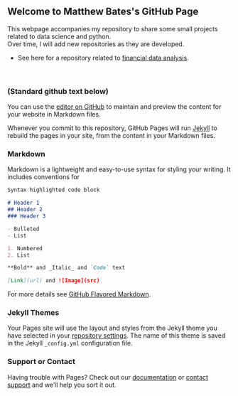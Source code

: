 ## Welcome to Matthew Bates's GitHub Page

This webpage accompanies my repository to share some small projects related to data science and python. 
<br> Over time, I will add new repositories as they are developed.
* See here for a repository related to [financial data analysis](https://github.com/matthewebates/financial_data_analysis).
<br> <br> <br>
 
 
 

### (Standard github text below)

You can use the [editor on GitHub](https://github.com/matthewebates/matthewbates.github.io/edit/master/README.md) to maintain and preview the content for your website in Markdown files.

Whenever you commit to this repository, GitHub Pages will run [Jekyll](https://jekyllrb.com/) to rebuild the pages in your site, from the content in your Markdown files.

### Markdown

Markdown is a lightweight and easy-to-use syntax for styling your writing. It includes conventions for

```markdown
Syntax highlighted code block

# Header 1
## Header 2
### Header 3

- Bulleted
- List

1. Numbered
2. List

**Bold** and _Italic_ and `Code` text

[Link](url) and ![Image](src)
```

For more details see [GitHub Flavored Markdown](https://guides.github.com/features/mastering-markdown/).

### Jekyll Themes

Your Pages site will use the layout and styles from the Jekyll theme you have selected in your [repository settings](https://github.com/matthewebates/matthewbates.github.io/settings). The name of this theme is saved in the Jekyll `_config.yml` configuration file.

### Support or Contact

Having trouble with Pages? Check out our [documentation](https://help.github.com/categories/github-pages-basics/) or [contact support](https://github.com/contact) and we’ll help you sort it out.
